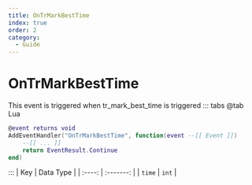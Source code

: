 ```yaml
---
title: OnTrMarkBestTime
index: true
order: 2
category:
  - Guide
---
```


# OnTrMarkBestTime
This event is triggered when tr_mark_best_time is triggered
::: tabs
@tab Lua
```lua
@event returns void
AddEventHandler("OnTrMarkBestTime", function(event --[[ Event ]])
    --[[ ... ]]
    return EventResult.Continue
end)
```

:::
|   Key  | Data Type |
| :----: | :-------: |
| `time` |   `int`   |